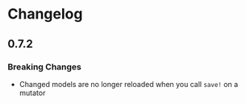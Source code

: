 # Changelog

## 0.7.2

### Breaking Changes
- Changed models are no longer reloaded when you call `save!` on a mutator

